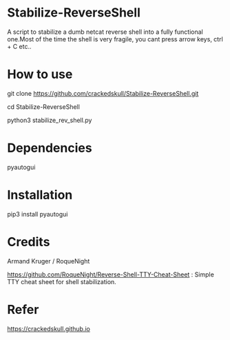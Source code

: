 # Stabilize-ReverseShell
A script to stabilize a dumb netcat reverse shell into a fully functional one.Most of the time the shell is very fragile, you cant press arrow keys, ctrl + C etc.. 



# How to use

git clone https://github.com/crackedskull/Stabilize-ReverseShell.git

cd Stabilize-ReverseShell

python3 stabilize_rev_shell.py

# Dependencies
pyautogui

# Installation

pip3 install pyautogui

# Credits

Armand Kruger / RoqueNight

https://github.com/RoqueNight/Reverse-Shell-TTY-Cheat-Sheet : Simple TTY cheat sheet for shell stabilization. 

# Refer

https://crackedskull.github.io
